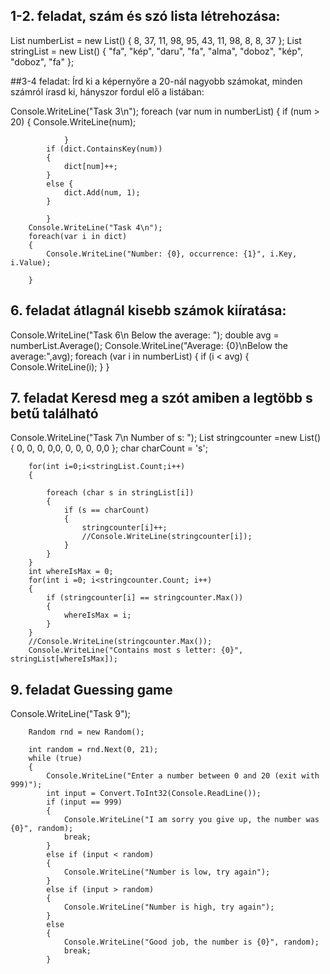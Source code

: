 ## 1-2. feladat, szám és szó lista létrehozása:

List<int> numberList = new List<int>() { 8, 37, 11, 98, 95, 43, 11, 98, 8, 8, 37 };
List<string> stringList = new List<string>() { "fa", "kép", "daru", "fa", "alma", "doboz", "kép", "doboz", "fa" };
  
##3-4 feladat: Írd ki a képernyőre a 20-nál nagyobb számokat, minden számról írasd ki, hányszor fordul elő a listában:
  
 Console.WriteLine("Task 3\n");
           foreach (var num in numberList)
            {
                if (num > 20)
                {
                    Console.WriteLine(num);
                      
                }
            if (dict.ContainsKey(num))
            {
                dict[num]++;
            }
            else {
                dict.Add(num, 1);
            }

            }
        Console.WriteLine("Task 4\n");
        foreach(var i in dict)
        {
            Console.WriteLine("Number: {0}, occurrence: {1}", i.Key, i.Value);
        
        }
  ## 6. feladat átlagnál kisebb számok kiíratása:

Console.WriteLine("Task 6\n Below the average: ");
        double avg = numberList.Average();
        Console.WriteLine("Average: {0}\nBelow the average:",avg);
        foreach (var i in numberList)
        {
            if (i < avg)
            {
                Console.WriteLine(i);
            }
        }
                        
  ## 7. feladat Keresd meg a szót amiben a legtöbb s betű található

 Console.WriteLine("Task 7\n Number of s: ");
        List<int> stringcounter =new List<int>() { 0, 0, 0, 0,0, 0, 0, 0, 0,0 };
        char charCount = 's';

        for(int i=0;i<stringList.Count;i++)
        {

            foreach (char s in stringList[i])
            {
                if (s == charCount)
                {
                    stringcounter[i]++;
                    //Console.WriteLine(stringcounter[i]);
                }
            }
        }
        int whereIsMax = 0;
        for(int i =0; i<stringcounter.Count; i++)
        {
            if (stringcounter[i] == stringcounter.Max())
            {
                whereIsMax = i;
            }
        }
        //Console.WriteLine(stringcounter.Max());
        Console.WriteLine("Contains most s letter: {0}", stringList[whereIsMax]);
                        
  ## 9. feladat Guessing game

Console.WriteLine("Task 9");

        Random rnd = new Random();

        int random = rnd.Next(0, 21);
        while (true)
        {
            Console.WriteLine("Enter a number between 0 and 20 (exit with 999)");
            int input = Convert.ToInt32(Console.ReadLine());
            if (input == 999)
            {
                Console.WriteLine("I am sorry you give up, the number was {0}", random);
                break;
            }
            else if (input < random)
            {
                Console.WriteLine("Number is low, try again");
            }
            else if (input > random)
            {
                Console.WriteLine("Number is high, try again");
            }
            else
            {
                Console.WriteLine("Good job, the number is {0}", random);
                break;
            }


